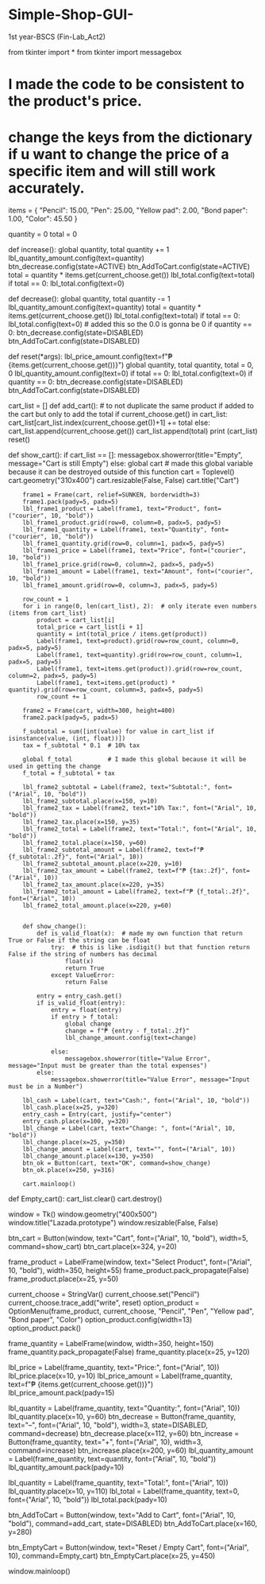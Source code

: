 # Simple-Shop-GUI-
1st year-BSCS (Fin-Lab_Act2)

from tkinter import *
from tkinter import messagebox


# I made the code to be consistent to the product's price.
# change the keys from the dictionary if u want to change the price of a specific item and will still work accurately.

items = {
    "Pencil": 15.00,
    "Pen": 25.00,
    "Yellow pad": 2.00,
    "Bond paper": 1.00,
    "Color": 45.50
}

quantity = 0
total = 0

def increase():
    global quantity, total
    quantity += 1
    lbl_quantity_amount.config(text=quantity)
    btn_decrease.config(state=ACTIVE)
    btn_AddToCart.config(state=ACTIVE)
    total = quantity * items.get(current_choose.get())
    lbl_total.config(text=total)
    if total == 0:
        lbl_total.config(text=0)


def decrease():
    global quantity, total
    quantity -= 1
    lbl_quantity_amount.config(text=quantity)
    total = quantity * items.get(current_choose.get())
    lbl_total.config(text=total)
    if total == 0:
        lbl_total.config(text=0) # added this so the 0.0 is gonna be 0
    if quantity == 0:
        btn_decrease.config(state=DISABLED)
        btn_AddToCart.config(state=DISABLED)


def reset(*args):
    lbl_price_amount.config(text=f"₱ {items.get(current_choose.get())}")
    global quantity, total
    quantity, total = 0, 0
    lbl_quantity_amount.config(text=0)
    if total == 0:
        lbl_total.config(text=0)
    if quantity == 0:
        btn_decrease.config(state=DISABLED)
        btn_AddToCart.config(state=DISABLED)

cart_list = []
def add_cart():
    # to not duplicate the same product if added to the cart but only to add the total
    if current_choose.get() in cart_list:
        cart_list[cart_list.index(current_choose.get())+1] += total
    else:
        cart_list.append(current_choose.get())
        cart_list.append(total)
    print (cart_list)
    reset()

def show_cart():
    if cart_list == []:
        messagebox.showerror(title="Empty", message="Cart is still Empty")
    else:
        global cart       # made this global variable because it can be destroyed outside of this function
        cart = Toplevel()
        cart.geometry("310x400")
        cart.resizable(False, False)
        cart.title("Cart")

        frame1 = Frame(cart, relief=SUNKEN, borderwidth=3)
        frame1.pack(pady=5, padx=5)
        lbl_frame1_product = Label(frame1, text="Product", font=("courier", 10, "bold"))
        lbl_frame1_product.grid(row=0, column=0, padx=5, pady=5)
        lbl_frame1_quantity = Label(frame1, text="Quantity", font=("courier", 10, "bold"))
        lbl_frame1_quantity.grid(row=0, column=1, padx=5, pady=5)
        lbl_frame1_price = Label(frame1, text="Price", font=("courier", 10, "bold"))
        lbl_frame1_price.grid(row=0, column=2, padx=5, pady=5)
        lbl_frame1_amount = Label(frame1, text="Amount", font=("courier", 10, "bold"))
        lbl_frame1_amount.grid(row=0, column=3, padx=5, pady=5)

        row_count = 1
        for i in range(0, len(cart_list), 2):  # only iterate even numbers (items from cart_list)
            product = cart_list[i]
            total_price = cart_list[i + 1]
            quantity = int(total_price / items.get(product))
            Label(frame1, text=product).grid(row=row_count, column=0, padx=5, pady=5)
            Label(frame1, text=quantity).grid(row=row_count, column=1, padx=5, pady=5)
            Label(frame1, text=items.get(product)).grid(row=row_count, column=2, padx=5, pady=5)
            Label(frame1, text=items.get(product) * quantity).grid(row=row_count, column=3, padx=5, pady=5)
            row_count += 1

        frame2 = Frame(cart, width=300, height=400)
        frame2.pack(pady=5, padx=5)

        f_subtotal = sum([int(value) for value in cart_list if isinstance(value, (int, float))])
        tax = f_subtotal * 0.1  # 10% tax

        global f_total          # I made this global because it will be used in getting the change
        f_total = f_subtotal + tax

        lbl_frame2_subtotal = Label(frame2, text="Subtotal:", font=("Arial", 10, "bold"))
        lbl_frame2_subtotal.place(x=150, y=10)
        lbl_frame2_tax = Label(frame2, text="10% Tax:", font=("Arial", 10, "bold"))
        lbl_frame2_tax.place(x=150, y=35)
        lbl_frame2_total = Label(frame2, text="Total:", font=("Arial", 10, "bold"))
        lbl_frame2_total.place(x=150, y=60)
        lbl_frame2_subtotal_amount = Label(frame2, text=f"₱ {f_subtotal:.2f}", font=("Arial", 10))
        lbl_frame2_subtotal_amount.place(x=220, y=10)
        lbl_frame2_tax_amount = Label(frame2, text=f"₱ {tax:.2f}", font=("Arial", 10))
        lbl_frame2_tax_amount.place(x=220, y=35)
        lbl_frame2_total_amount = Label(frame2, text=f"₱ {f_total:.2f}", font=("Arial", 10))
        lbl_frame2_total_amount.place(x=220, y=60)


        def show_change():
            def is_valid_float(x):  # made my own function that return True or False if the string can be float
                try:  # this is like .isdigit() but that function return False if the string of numbers has decimal
                    float(x)
                    return True
                except ValueError:
                    return False

            entry = entry_cash.get()
            if is_valid_float(entry):
                entry = float(entry)
                if entry > f_total:
                    global change
                    change = f"₱ {entry - f_total:.2f}"
                    lbl_change_amount.config(text=change)

                else:
                    messagebox.showerror(title="Value Error", message="Input must be greater than the total expenses")
            else:
                messagebox.showerror(title="Value Error", message="Input must be in a Number")

        lbl_cash = Label(cart, text="Cash:", font=("Arial", 10, "bold"))
        lbl_cash.place(x=25, y=320)
        entry_cash = Entry(cart, justify="center")
        entry_cash.place(x=100, y=320)
        lbl_change = Label(cart, text="Change: ", font=("Arial", 10, "bold"))
        lbl_change.place(x=25, y=350)
        lbl_change_amount = Label(cart, text="", font=("Arial", 10))
        lbl_change_amount.place(x=130, y=350)
        btn_ok = Button(cart, text="OK", command=show_change)
        btn_ok.place(x=250, y=316)

        cart.mainloop()

def Empty_cart():
    cart_list.clear()
    cart.destroy()


window = Tk()
window.geometry("400x500")
window.title("Lazada.prototype")
window.resizable(False, False)

btn_cart = Button(window, text="Cart", font=("Arial", 10, "bold"), width=5, command=show_cart)
btn_cart.place(x=324, y=20)

frame_product = LabelFrame(window, text="Select Product", font=("Arial", 10, "bold"), width=350, height=55)
frame_product.pack_propagate(False)
frame_product.place(x=25, y=50)

current_choose = StringVar()
current_choose.set("Pencil")
current_choose.trace_add("write", reset)
option_product = OptionMenu(frame_product, current_choose, "Pencil", "Pen", "Yellow pad", "Bond paper", "Color")
option_product.config(width=13)
option_product.pack()


frame_quantity = LabelFrame(window, width=350, height=150)
frame_quantity.pack_propagate(False)
frame_quantity.place(x=25, y=120)

lbl_price = Label(frame_quantity, text="Price:", font=("Arial", 10))
lbl_price.place(x=10, y=10)
lbl_price_amount = Label(frame_quantity, text=f"₱ {items.get(current_choose.get())}")
lbl_price_amount.pack(pady=15)

lbl_quantity = Label(frame_quantity, text="Quantity:", font=("Arial", 10))
lbl_quantity.place(x=10, y=60)
btn_decrease = Button(frame_quantity, text="–", font=("Arial", 10, "bold"), width=3, state=DISABLED, command=decrease)
btn_decrease.place(x=112, y=60)
btn_increase = Button(frame_quantity, text="+", font=("Arial", 10), width=3, command=increase)
btn_increase.place(x=200, y=60)
lbl_quantity_amount = Label(frame_quantity, text=quantity, font=("Arial", 10, "bold"))
lbl_quantity_amount.pack(pady=10)

lbl_quantity = Label(frame_quantity, text="Total:", font=("Arial", 10))
lbl_quantity.place(x=10, y=110)
lbl_total = Label(frame_quantity, text=0, font=("Arial", 10, "bold"))
lbl_total.pack(pady=10)

btn_AddToCart = Button(window, text="Add to Cart", font=("Arial", 10, "bold"), command=add_cart, state=DISABLED)
btn_AddToCart.place(x=160, y=280)

btn_EmptyCart = Button(window, text="Reset / Empty Cart", font=("Arial", 10), command=Empty_cart)
btn_EmptyCart.place(x=25, y=450)

window.mainloop()
